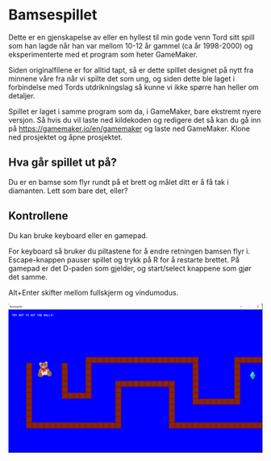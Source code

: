 # Bamsespillet

Dette er en gjenskapelse av eller en hyllest til min gode venn Tord sitt spill som han lagde når han var mellom 10-12 år gammel (ca år 1998-2000) og eksperimenterte med et program som heter GameMaker.

Siden originalfilene er for alltid tapt, så er dette spillet designet på nytt fra minnene våre fra når vi spilte det som ung, og siden dette ble laget i forbindelse med Tords utdrikningslag så kunne vi ikke spørre han heller om detaljer.

Spillet er laget i samme program som da, i GameMaker, bare ekstremt nyere versjon. Så hvis du vil laste ned kildekoden og redigere det så kan du gå inn på https://gamemaker.io/en/gamemaker og laste ned GameMaker. Klone ned prosjektet og åpne prosjektet. 

## Hva går spillet ut på?

Du er en bamse som flyr rundt på et brett og målet ditt er å få tak i diamanten. Lett som bare det, eller?

## Kontrollene

Du kan bruke keyboard eller en gamepad.

For keyboard så bruker du piltastene for å endre retningen bamsen flyr i. Escape-knappen pauser spillet og trykk på R for å restarte brettet.
På gamepad er det D-paden som gjelder, og start/select knappene som gjør det samme.

Alt+Enter skifter mellom fullskjerm og vindumodus.


![Skjermbilde av bamsespillet](github/bamsespillet.png)